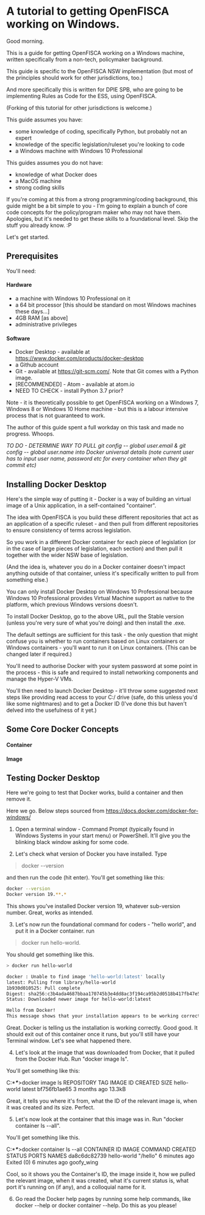 # A tutorial to getting OpenFISCA working on Windows.

Good morning.

This is a guide for getting OpenFISCA working on a Windows machine, written specifically from a non-tech, policymaker background.

This guide is specific to the OpenFISCA NSW implementation (but most of the principles should work for other jurisdictions, too.)

And more specifically this is written for DPIE SPB, who are going to be implementing Rules as Code for the ESS, using OpenFISCA.

(Forking of this tutorial for other jurisdictions is welcome.)

This guide assumes you have:
- some knowledge of coding, specifically Python, but probably not an expert
- knowledge of the specific legislation/ruleset you're looking to code
- a Windows machine with Windows 10 Professional

This guides assumes you do not have:
- knowledge of what Docker does
- a MacOS machine
- strong coding skills

If you're coming at this from a strong programming/coding background, this guide might be a bit simple to you - I'm going to explain a bunch of core code concepts for the policy/program maker who may not have them. 
Apologies, but it's needed to get these skills to a foundational level. Skip the stuff you already know. :P

Let's get started.

## Prerequisites

You'll need: 

#### Hardware
- a machine with Windows 10 Professional on it
- a 64 bit processor [this should be standard on most Windows machines these days...]
- 4GB RAM [as above]
- administrative privileges

#### Software
- Docker Desktop - available at https://www.docker.com/products/docker-desktop
- a Github account
- Git - available at https://git-scm.com/. Note that Git comes with a Python image. 
- [RECOMMENDED] - Atom - available at atom.io
- NEED TO CHECK - install Python 3.7 prior? 

Note - it is theoretically possible to get OpenFISCA working on a Windows 7, Windows 8 or Windows 10 Home machine - but this is a labour intensive process that is not guaranteed to work.

The author of this guide spent a full workday on this task and made no progress. Whoops.

*TO DO - DETERMINE WAY TO PULL git config -- global user.email & git config -- global user.name into Docker universal details (note current user has to input user name, password etc for every container when they git commit etc)*

## Installing Docker Desktop

Here's the simple way of putting it - Docker is a way of building an virtual image of a Unix application, in a self-contained "container".

The idea with OpenFISCA is you build these different repositories that act as an application of a specific ruleset - and then pull from different repositories to ensure consistency of terms across legislation.

So you work in a different Docker container for each piece of legislation (or in the case of large pieces of legislation, each section) and then pull it together with the wider NSW base of legislation. 

(And the idea is, whatever you do in a Docker container doesn't impact anything outside of that container, unless it's specifically written to pull from something else.)

You can only install Docker Desktop on Windows 10 Professional because Windows 10 Professional provides Virtual Machine support as native to the platform, which previous Windows versions doesn't.

To install Docker Desktop, go to the above URL, pull the Stable version (unless you're very sure of what you're doing) and then install the .exe. 

The default settings are sufficient for this task - the only question that might confuse you is whether to run containers based on Linux containers or Windows containers - you'll want to run it on Linux containers. (This can be changed later if required.)

You'll need to authorise Docker with your system password at some point in the process - this is safe and required to install networking components and manage the Hyper-V VMs. 

You'll then need to launch Docker Desktop - it'll throw some suggested next steps like providing read access to your C:/ drive (safe, do this unless you'd like some nightmares) and to get a Docker ID (I've done this but haven't delved into the usefulness of it yet.)

## Some Core Docker Concepts

#### Container

#### Image

## Testing Docker Desktop

Here we're going to test that Docker works, build a container and then remove it.

Here we go. Below steps sourced from https://docs.docker.com/docker-for-windows/

1. Open a terminal window - Command Prompt (typically found in Windows Systems in your start menu) or PowerShell. It'll give you the blinking black window asking for some code.

2. Let's check what version of Docker you have installed. Type 

> docker --version

and then run the code (hit enter). You'll get something like this:

```sh
docker --version
Docker version 19.**.*
```

This shows you've installed Docker version 19, whatever sub-version number. Great, works as intended. 

3. Let's now run the foundational command for coders - "hello world", and put it in a Docker container. 
run 

> docker run hello-world. 

You should get something like this. 

```sh
> docker run hello-world

docker : Unable to find image 'hello-world:latest' locally
latest: Pulling from library/hello-world
1b930d010525: Pull complete
Digest: sha256:c3b4ada4687bbaa170745b3e4dd8ac3f194ca95b2d0518b417fb47e5879d9b5f
Status: Downloaded newer image for hello-world:latest

Hello from Docker!
This message shows that your installation appears to be working correctly.
```

Great. Docker is telling us the installation is working correctly. Good good. It should exit out of this container once it runs, but you'll still have your Terminal window. Let's see what happened there.

4. Let's look at the image that was downloaded from Docker, that it pulled from the Docker Hub. Run "docker image ls".

You'll get something like this: 

C:\****\****>docker image ls
REPOSITORY          TAG                 IMAGE ID            CREATED             SIZE
hello-world         latest              bf756fb1ae65        3 months ago        13.3kB

Great, it tells you where it's from, what the ID of the relevant image is, when it was created and its size. Perfect. 

5. Let's now look at the container that this image was in. Run "docker container ls --all". 

You'll get something like this. 

C:\****\****>docker container ls --all
CONTAINER ID        IMAGE               COMMAND             CREATED             STATUS                     PORTS               NAMES
da8c6dc82739        hello-world         "/hello"            6 minutes ago       Exited (0) 6 minutes ago                       goofy_wing

Cool, so it shows you the Container's ID, the image inside it, how we pulled the relevant image, when it was created, what it's current status is, what port it's running on (if any), and a colloquial name for it.

6. Go read the Docker help pages by running some help commands, like docker --help or docker container --help. Do this as you please!

